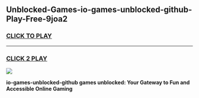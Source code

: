 
## Unblocked-Games-io-games-unblocked-github-Play-Free-9joa2
<h3>
<a href="https://premium76.site?title=io-games-unblocked-github&ref=22A">CLICK TO PLAY</a></h3>
<hr>

<h3>
<a href="https://premium76.site?title=io-games-unblocked-github&ref=22A">CLICK 2 PLAY</a>
  
</h3>

<a href="https://premium76.site?title=io-games-unblocked-github&ref=22A"><img src="https://clearcache.store/games.png"></a>


**io-games-unblocked-github games unblocked: Your Gateway to Fun and Accessible Online Gaming**
